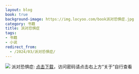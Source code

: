 ```yaml
---
layout: blog
book: true
background-image: https://img.locyoo.com/book派对恐惧症.jpg
category: 书籍
title: 派对恐惧症
tags:
- 书籍
- 小说
redirect_from:
  - /2024/03/派对恐惧症/
---
```

![](https://img.locyoo.com/book派对恐惧症.jpg)
派对恐惧症: <a name = "ref1" href="https://url18.ctfile.com/f/50983618-1319973943-946d11?p=3619">点击下载</a>，访问密码请点击右上方“关于”自行查看